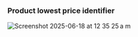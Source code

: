 ### Product lowest price identifier
![Screenshot 2025-06-18 at 12 35 25 a m](https://github.com/user-attachments/assets/941d5839-f038-43e4-81de-5fdc413ecd94)
